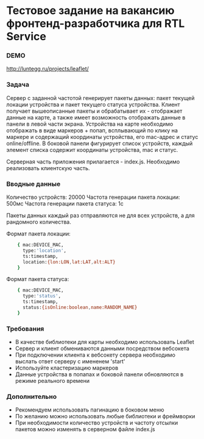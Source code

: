# Тестовое задание на вакансию фронтенд-разработчика для RTL Service

### DEMO

http://luntegg.ru/projects/leaflet/

### Задача

Сервер с заданной частотой генерирует пакеты данных: пакет текущей локации устройства и пакет текущего статуса устройства. Клиент получает вышеописанные пакеты и обрабатывает их - отображает данные на карте, а также имеет возможность отображать данные в панели в левой части экрана. Устройства на карте необходимо отображать в виде маркеров + попап, всплывающий по клику на маркере и содержащий координаты устройства, его mac-адрес и статус online/offline. В боковой панели фигурирует список устройств, каждый элемент списка содержит координаты устройства, mac и статус.

Серверная часть приложения прилагается - index.js. Необходимо реализовать клиентскую часть.

### Вводные данные

Количество устройств: 20000
Частота генерации пакета локации: 500мс
Частота генерации пакета статуса: 1с

Пакеты данных каждый раз отправляются не для всех устройств, а для рандомного количества.

Формат пакета локации:
```sh
    { mac:DEVICE_MAC,
      type:'location',
      ts:timestamp,
      location:{lon:LON,lat:LAT,alt:ALT}
    }
```

Формат пакета статуса:
```sh
    { mac:DEVICE_MAC,
      type:'status',
      ts:timestamp,
      status:{isOnline:boolean,name:RANDOM_NAME}
    }
```
### Требования
- В качестве библиотеки для карты необходимо использовать Leaflet
- Сервер и клиент обмениваются данными посредством вебсокета
- При подключении клиента к вебсокету сервера необходимо выслать ответ серверу с имененем 'start'
- Используйте кластеризацию маркеров
- Данные устройства в попапах и боковой панели обновляются в режиме реального времени

### Дополнительно
- Рекомендуем использовать пагинацию в боковом меню
- По желанию можно использовать любые библиотеки и фреймворки
- При необходимости количество устройств и частоту отсылки пакетов можно изменять в серверном файле index.js  
